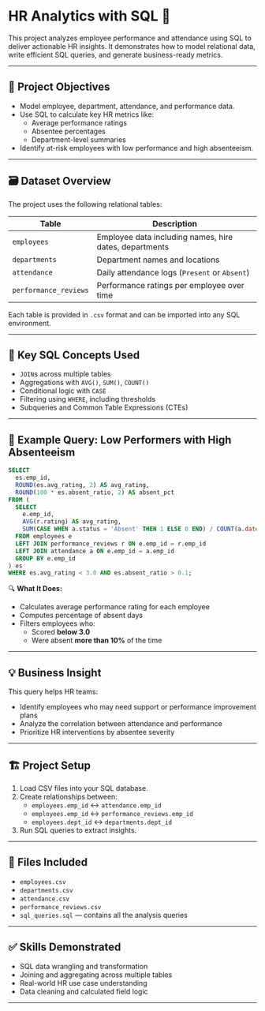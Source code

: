 
# HR Analytics with SQL 💼

This project analyzes employee performance and attendance using SQL to deliver actionable HR insights. It demonstrates how to model relational data, write efficient SQL queries, and generate business-ready metrics.

---

## 📌 Project Objectives

- Model employee, department, attendance, and performance data.
- Use SQL to calculate key HR metrics like:
  - Average performance ratings
  - Absentee percentages
  - Department-level summaries
- Identify at-risk employees with low performance and high absenteeism.

---

## 🗃️ Dataset Overview

The project uses the following relational tables:

| Table | Description |
|-------|-------------|
| `employees` | Employee data including names, hire dates, departments |
| `departments` | Department names and locations |
| `attendance` | Daily attendance logs (`Present` or `Absent`) |
| `performance_reviews` | Performance ratings per employee over time |

Each table is provided in `.csv` format and can be imported into any SQL environment.

---

## 🧠 Key SQL Concepts Used

- `JOIN`s across multiple tables
- Aggregations with `AVG()`, `SUM()`, `COUNT()`
- Conditional logic with `CASE`
- Filtering using `WHERE`, including thresholds
- Subqueries and Common Table Expressions (CTEs)

---

## 🧪 Example Query: Low Performers with High Absenteeism

```sql
SELECT 
  es.emp_id, 
  ROUND(es.avg_rating, 2) AS avg_rating,
  ROUND(100 * es.absent_ratio, 2) AS absent_pct
FROM (
  SELECT 
    e.emp_id,
    AVG(r.rating) AS avg_rating,
    SUM(CASE WHEN a.status = 'Absent' THEN 1 ELSE 0 END) / COUNT(a.date) AS absent_ratio
  FROM employees e
  LEFT JOIN performance_reviews r ON e.emp_id = r.emp_id
  LEFT JOIN attendance a ON e.emp_id = a.emp_id
  GROUP BY e.emp_id
) es
WHERE es.avg_rating < 3.0 AND es.absent_ratio > 0.1;
```

🔍 **What It Does:**
- Calculates average performance rating for each employee
- Computes percentage of absent days
- Filters employees who:
  - Scored **below 3.0**
  - Were absent **more than 10%** of the time

---

## 💡 Business Insight

This query helps HR teams:
- Identify employees who may need support or performance improvement plans
- Analyze the correlation between attendance and performance
- Prioritize HR interventions by absentee severity

---

## 🏗️ Project Setup

1. Load CSV files into your SQL database.
2. Create relationships between:
   - `employees.emp_id` ↔ `attendance.emp_id`
   - `employees.emp_id` ↔ `performance_reviews.emp_id`
   - `employees.dept_id` ↔ `departments.dept_id`
3. Run SQL queries to extract insights.

---

## 📂 Files Included

- `employees.csv`
- `departments.csv`
- `attendance.csv`
- `performance_reviews.csv`
- `sql_queries.sql` — contains all the analysis queries

---

## ✅ Skills Demonstrated

- SQL data wrangling and transformation
- Joining and aggregating across multiple tables
- Real-world HR use case understanding
- Data cleaning and calculated field logic

---

